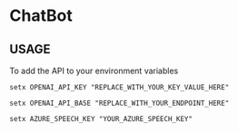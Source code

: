 # ChatBot

## USAGE
To add the API to your environment variables

```shell
setx OPENAI_API_KEY "REPLACE_WITH_YOUR_KEY_VALUE_HERE" 
```

```shell
setx OPENAI_API_BASE "REPLACE_WITH_YOUR_ENDPOINT_HERE" 
```

```shell
setx AZURE_SPEECH_KEY "YOUR_AZURE_SPEECH_KEY"
```
